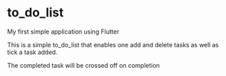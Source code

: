 # to_do_list

My first simple application using Flutter

This is a simple to_do_list that enables one add and delete tasks as well as tick a  task added.

The completed task will be crossed off on completion

